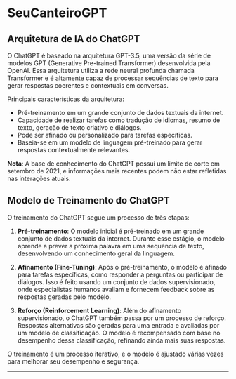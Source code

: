 # SeuCanteiroGPT

## Arquitetura de IA do ChatGPT

O ChatGPT é baseado na arquitetura GPT-3.5, uma versão da série de modelos GPT (Generative Pre-trained Transformer) desenvolvida pela OpenAI. Essa arquitetura utiliza a rede neural profunda chamada Transformer e é altamente capaz de processar sequências de texto para gerar respostas coerentes e contextuais em conversas.

Principais características da arquitetura:
- Pré-treinamento em um grande conjunto de dados textuais da internet.
- Capacidade de realizar tarefas como tradução de idiomas, resumo de texto, geração de texto criativo e diálogos.
- Pode ser afinado ou personalizado para tarefas específicas.
- Baseia-se em um modelo de linguagem pré-treinado para gerar respostas contextualmente relevantes.

**Nota**: A base de conhecimento do ChatGPT possui um limite de corte em setembro de 2021, e informações mais recentes podem não estar refletidas nas interações atuais.

## Modelo de Treinamento do ChatGPT

O treinamento do ChatGPT segue um processo de três etapas:

1. **Pré-treinamento**: O modelo inicial é pré-treinado em um grande conjunto de dados textuais da internet. Durante esse estágio, o modelo aprende a prever a próxima palavra em uma sequência de texto, desenvolvendo um conhecimento geral da linguagem.

2. **Afinamento (Fine-Tuning)**: Após o pré-treinamento, o modelo é afinado para tarefas específicas, como responder a perguntas ou participar de diálogos. Isso é feito usando um conjunto de dados supervisionado, onde especialistas humanos avaliam e fornecem feedback sobre as respostas geradas pelo modelo.

3. **Reforço (Reinforcement Learning)**: Além do afinamento supervisionado, o ChatGPT também passa por um processo de reforço. Respostas alternativas são geradas para uma entrada e avaliadas por um modelo de classificação. O modelo é recompensado com base no desempenho dessa classificação, refinando ainda mais suas respostas.

O treinamento é um processo iterativo, e o modelo é ajustado várias vezes para melhorar seu desempenho e segurança.

---


